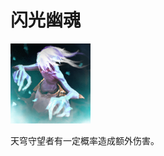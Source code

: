 # 闪光幽魂

![](game/resource/flash3/images/spellicons/mjz_arc_warden_spark_wraith.png)

天穹守望者有一定概率造成额外伤害。

